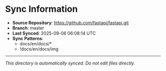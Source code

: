 # Sync Information

- **Source Repository**: https://github.com/fastapi/fastapi.git
- **Branch**: master
- **Last Synced**: 2025-09-06 06:08:14 UTC
- **Sync Patterns**:
  - docs/en/docs/*
  - !docs/en/docs/img

---
*This directory is automatically synced. Do not edit files directly.*
